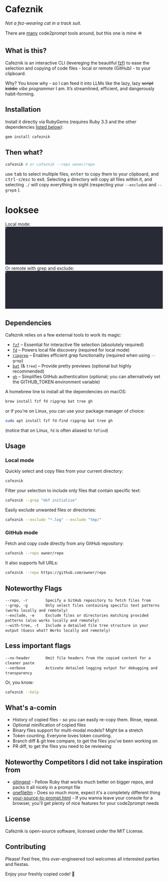 # Cafeznik

_Not a fez-wearing cat in a track suit._

There are [many](https://github.com/Dicklesworthstone/your-source-to-prompt.html?tab=readme-ov-file) code2prompt tools around, but this one is mine 🪖

## What is this?

Cafeznik is an interactive CLI (levereging the beautiful [fzf](https://github.com/junegunn/fzf)) to ease the selection and copying of code files - local or remote (GitHub) - to your clipboard. 

Why? You know why -  so I can feed it into LLMs like the lazy, lazy ~~script kiddie~~ *vibe programmer* I am. It’s streamlined, efficient, and dangerously habit-forming.


## Installation

Install it directly via RubyGems (requires Ruby 3.3 and the other dependencies [listed below](#dependencies)):

```bash
gem install cafeznik
```

## Then what?

```bash
cafeznik # or cafeznik --repo owner/repo
```

 use <kbd>tab</kbd> to select multiple files, <kbd>enter</kbd> to copy them to your clipboard, and <kbd>ctrl-c</kbd>/<kbd>esc</kbd> to exit. Selecting a directory will copy all files within it, and selecting `./` will copy everything in sight (respecting your `--exclude`s and `--grep`s ).

# looksee
Local mode:
[![asciicast](reference/local-asciinema.gif)](https://asciinema.org/a/YWcuK13nRybD234R5nkW8J7Hh)
Or remote with grep and exclude:
[![asciicast](reference/remote-asciinema.gif)](https://asciinema.org/a/fcW1ZbWsxFajk7gH6r9ttTjLJ)

## Dependencies

Cafeznik relies on a few external tools to work its magic:

- [`fzf`](https://github.com/junegunn/fzf) – Essential for interactive file selection (absolutely required)
- [`fd`](https://github.com/sharkdp/fd) – Powers local file discovery (required for local mode)
- [`ripgrep`](https://github.com/BurntSushi/ripgrep) – Enables efficient grep functionality (required when using `--grep`)
- [`bat`](https://github.com/sharkdp/bat) (& `tree`) – Provide pretty previews (optional but highly recommended)
- [`gh`](https://cli.github.com/) – Simplifies GitHub authentication (optional; you can alternatively set the GITHUB_TOKEN environment variable)

A homebrew line to install all the dependencies on macOS:

```bash
brew install fzf fd ripgrep bat tree gh
```

or if you're on Linux, you can use your package manager of choice:

```bash
sudo apt install fzf fd-find ripgrep bat tree gh
```

(notice that on Linux, `fd` is often aliased to `fdfind`)

## Usage

### Local mode

Quickly select and copy files from your current directory:

```bash
cafeznik
```

Filter your selection to include only files that contain specific text:

```bash
cafeznik --grep "def initialize"
```

Easily exclude unwanted files or directories:

```bash
cafeznik --exclude "*.log" --exclude "tmp/"
```

### GitHub mode

Fetch and copy code directly from any GitHub repository:

```bash
cafeznik --repo owner/repo
```

It also supports full URLs:

```bash
cafeznik --repo https://github.com/owner/repo
```

## Noteworthy Flags

```
--repo, -r        Specify a GitHub repository to fetch files from 
--grep, -g        Only select files containing specific text patterns (works locally and remotely)
--exclude, -e     Exclude files or directories matching provided patterns (also works locally and remotely)
--with-tree, -t   Include a detailed file tree structure in your output (Guess what? Works locally and remotely)
```

## Less important flags
```
--no-header       Omit file headers from the copied content for a cleaner paste
--verbose         Activate detailed logging output for debugging and transparency
```

Or, you know:

```bash
cafeznik --help
```

## What's a-comin

- History of copied files - so you can easily re-copy them. Rinse, repeat.
- Optional minification of copied files
- Binary files support for multi-modal models? Might be a stretch
- Token counting. Everyone loves token counting.
- Branch diff & git tree compare, to get the files you've been working on
- PR diff, to get the files you need to be reviewing

## Noteworthy Competitors I did not take inspiration from

- [gitingest](https://github.com/davidesantangelo/gitingest) -  Fellow Ruby that works much better on bigger repos, and packs it all nicely in a prompt file
- [onefilellm](https://github.com/jimmc414/onefilellm) - Does so much more, expect it's a completely different thing
- [your-source-to-prompt.html](https://github.com/Dicklesworthstone/your-source-to-prompt.html) - If you wanna leave your console for a browser, you'll get plenty of nice features for your code2prompt needs
  
## License

Cafeznik is open-source software, licensed under the MIT License.

## Contributing

Please!  Feel free, this over-engineered tool welcomes all interested parties and fiestas.

Enjoy your freshly copied code! 🍪
